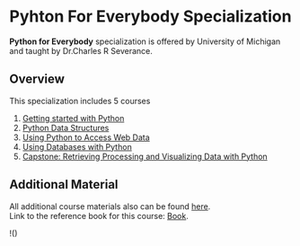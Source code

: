 # Pyhton For Everybody Specialization

**Python for Everybody** specialization is offered by University of Michigan and taught by Dr.Charles R Severance.   

## Overview

This specialization includes 5 courses

1. [Getting started with Python]()
2. [Python Data Structures]()
3. [Using Python to Access Web Data]()
4. [Using Databases with Python]()
5. [Capstone: Retrieving Processing and Visualizing Data with Python]()

## Additional Material

All additional course materials also can be found [here](https://www.py4e.com/).  
Link to the reference book for this course: [Book](https://www.py4e.com/book).

!()
